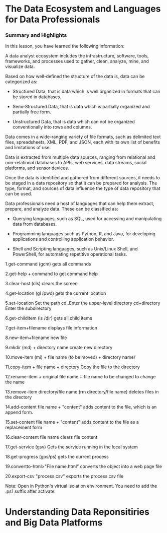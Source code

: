 # The Data Ecosystem and Languages for Data Professionals
### Summary and Highlights

In this lesson, you have learned the following information: 

A data analyst ecosystem includes the infrastructure, software, tools, frameworks, and processes used to gather, clean, analyze, mine, and visualize data.  

Based on how well-defined the structure of the data is, data can be categorized as:

- Structured Data, that is data which is well organized in formats that can be stored in databases.

- Semi-Structured Data, that is data which is partially organized and partially free form.

- Unstructured Data, that is data which can not be organized conventionally into rows and columns.

Data comes in a wide-ranging variety of file formats, such as delimited text files, spreadsheets, XML, PDF, and JSON, each with its own list of benefits and limitations of use.  

Data is extracted from multiple data sources, ranging from relational and non-relational databases to APIs, web services, data streams, social platforms, and sensor devices. 

Once the data is identified and gathered from different sources, it needs to be staged in a data repository so that it can be prepared for analysis. The type, format, and sources of data influence the type of data repository that can be used. 

Data professionals need a host of languages that can help them extract, prepare, and analyze data. These can be classified as:  

- Querying languages, such as SQL, used for accessing and manipulating data from databases. 

- Programming languages such as Python, R, and Java, for developing applications and controlling application behavior.

- Shell and Scripting languages, such as Unix/Linux Shell, and PowerShell, for automating repetitive operational tasks.

1.get-command (gcm) gets all commands

2.get-help + command to get command help

3.clear-host (cls) clears the screen

4.get-location (gl /pwd) gets the current location

5.set-location Set the path cd..Enter the upper-level directory cd+directory Enter the subdirectory

6.get-childitem (ls /dir) gets all child items

7.get-item+filename displays file information

8.new-item+filename new file

9.mkdir (md) + directory name create new directory

10.move-item (mi) + file name (to be moved) + directory name/

11.copy-item + file name + directory Copy the file to the directory

12.rename-item + original file name + file name to be changed to change the name

13.remove-item directory/file name (rm directory/file name) deletes files in the directory

14.add-content file name + "content" adds content to the file, which is an append form.

15.set-content file name + "content" adds content to the file as a replacement form

16.clear-content file name clears file content

17.get-service (gsv) Gets the service running in the local system

18.get-progress (gps/ps) gets the current process

19.convertto-html>"File name.html" converts the object into a web page file

20.export-csv "process.csv" exports the process csv file

Note: Open in Python's virtual isolation environment. You need to add the .ps1 suffix after activate.

# Understanding Data Reponsitiries and Big Data Platforms
